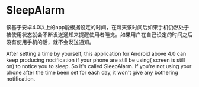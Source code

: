 # SleepAlarm

该基于安卓4.0以上的app能根据设定的时间，在每天该时间后如果手机仍然处于被使用状态就会不断发送通知来提醒使用者睡觉。如果用户在自己设定的时间之后没有使用手机的话，就不会发送通知。

After setting a time by yourself, this application for Android above 4.0 can keep producing nocification if your phone are still be using(
screen is still on) to notice you to sleep. So it's called SleepAlarm. If you're not using your phone after the time been set for each day, 
it won't give any bothering notification.
